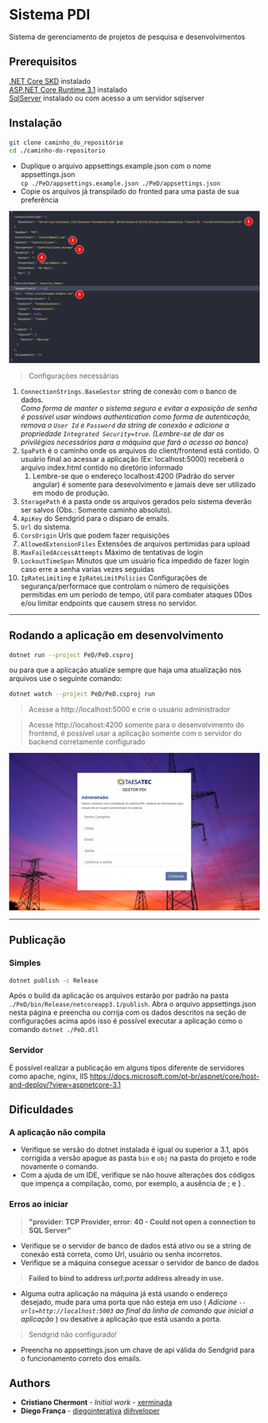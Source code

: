 # Sistema PDI

Sistema de gerenciamento de projetos de pesquisa e desenvolvimentos

## Prerequisitos

[.NET Core SKD](https://dotnet.microsoft.com/download) instalado\
[ASP.NET Core Runtime 3.1](https://dotnet.microsoft.com/download/dotnet/3.1) instalado\
[SqlServer](https://www.microsoft.com/pt-br/sql-server/sql-server-downloads) instalado ou com acesso a um servidor
sqlserver

## Instalação

```bash
git clone caminho_do_repositório
cd ./caminho-do-repositorio
```

- Duplique o arquivo appsettings.example.json com o nome appsettings.json\
`cp ./PeD/appsettings.example.json ./PeD/appsettings.json`
- Copie os arquivos já transpilado do fronted para uma pasta de sua preferência



![image](readme/appsettings.json.png)

> Configurações necessárias

1) `ConnectionStrings.BaseGestor` string de conexão com o banco de dados.\
_Como forma de manter o sistema seguro e evitar a exposição de senha é possível usar windows authentication como forma de autenticação,_\
_remova o `User Id` e `Password` da string de conexão e adicione a propriedade `Integrated Security=true`. (Lembre-se de dar os privilégios necessários para a máquina que fará o acesso ao banco)_
2) `SpaPath` é o caminho onde os arquivos do client/frontend está contido. O usuário final ao acessar a aplicação (Ex: localhost:5000) receberá o arquivo index.html contido no diretório informado
   1) Lembre-se que o endereço localhost:4200 (Padrão do server angular) é somente para desevolvimento e jamais deve ser utilizado em modo de produção.
3) `StoragePath` é a pasta onde os arquivos gerados pelo sistema deverão ser salvos  (Obs.: Somente caminho absoluto).
4) `ApiKey` do Sendgrid para o disparo de emails.
5) `Url` do sistema.
6) `CorsOrigin` Urls que podem fazer requisições
7) `AllowedExtensionFiles` Extensões de arquivos pertimidas para upload
8) `MaxFailedAccessAttempts` Máximo de tentativas de login
9) `LockoutTimeSpan` Minutos que um usuário fica impedido de fazer login caso erre a senha varias vezes seguidas
10) `IpRateLimiting` e `IpRateLimitPolicies` Configurações de segurança/performace que controlam o número de requisições permitidas em um período de tempo, útil para combater ataques DDos e/ou limitar endpoints que causem stress no servidor.

---

## Rodando a aplicação em desenvolvimento

```bash
dotnet run --project PeD/PeD.csproj
```
ou para que a aplicação atualize sempre que haja uma atualização nos arquivos use o seguinte comando:
```bash
dotnet watch --project PeD/PeD.csproj run
```


> Acesse a http://localhost:5000 e crie o usuário administrador

> Acesse http://locahost:4200 somente para o desenvolvimento do frontend, 
> é possível usar a aplicação somente com o servidor do backend corretamente configurado


![image](readme/criar-admin.png)

---

## Publicação

### Simples

```bash
dotnet publish -c Release
```
Após o build da aplicação os arquivos estarão por padrão na pasta `./PeD/bin/Release/netcoreapp3.1/publish`.
Abra o arquivo appsettings.json nesta página e preencha ou corrija com os dados descritos na seção de configurações acima
após isso é possível executar a aplicação como o comando `dotnet ./PeD.dll`

### Servidor
É possível realizar a publicação em alguns tipos diferente de servidores como apache, nginx, IIS
https://docs.microsoft.com/pt-br/aspnet/core/host-and-deploy/?view=aspnetcore-3.1

## Dificuldades

### A aplicação não compila
- Verifique se versão do dotnet instalada é igual ou superior a 3.1, 
após corrigida a versão apague as pasta `bin` e `obj` na pasta do projeto e rode novamente o comando.
- Com a ajuda de um IDE, verifique se não houve alterações dos códigos que impença a compilação, como, por exemplo, 
a ausência de ; e } .

### Erros ao iniciar
> **"provider: TCP Provider, error: 40 - Could not open a connection to SQL Server"**
  - Verifique se o servidor de banco de dados está ativo ou se a string de conexão está correta, como Url, usuário ou senha incorretos.
  - Verifique se a máquina consegue acessar o servidor de banco de dados
 
> **Failed to bind to address _url:porta_ address already in use.**
  - Alguma outra aplicação na máquina já está usando o endereço desejado,
  mude para uma porta que não esteja em uso ( _Adicione `--urls=http://localhost:5003` ao final da linha de comando que inicial a aplicação_ ) 
ou desative a aplicação que está usando a porta. 

> Sendgrid não configurado!
- Preencha no appsettings.json um chave de api válida do Sendgrid para o funcionamento correto dos emails.



## Authors

- **Cristiano Chermont** - _Initial work_ - [xerminada](https://github.com/xerminada)
- **Diego França** - [diegointerativa](https://github.com/diegointerativa) [diihveloper](https://github.com/diihveloper)
